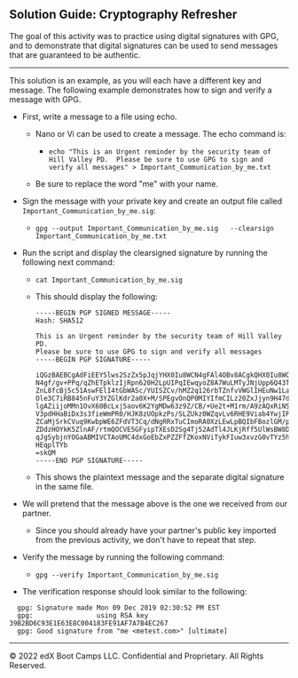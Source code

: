 ## Solution Guide: Cryptography Refresher

The goal of this activity was to practice using digital signatures with GPG, and to demonstrate that digital signatures can be used to send messages that are guaranteed to be authentic.

---

This solution is an example, as you will each have a different key and message. The following example demonstrates how to sign and verify a message with GPG.

- First, write a message to a file using echo.

    - Nano or Vi can be used to create a message. The echo command is:
    
      - `echo "This is an Urgent reminder by the security team of Hill Valley PD.  Please be sure to use GPG to sign and verify all messages" > Important_Communication_by_me.txt`
        
   - Be sure to replace the word "me" with your name.
     
- Sign the message with your private key and create an output file called `Important_Communication_by_me.sig`:
 
   -  `gpg --output Important_Communication_by_me.sig   --clearsign Important_Communication_by_me.txt`
       
- Run the script and display the clearsigned signature by running the following next command:

    - `cat Important_Communication_by_me.sig`
     
  - This should display the following:

    ```
    -----BEGIN PGP SIGNED MESSAGE-----
    Hash: SHA512

    This is an Urgent reminder by the security team of Hill Valley PD. 
    Please be sure to use GPG to sign and verify all messages
    -----BEGIN PGP SIGNATURE-----

    iQGzBAEBCgAdFiEEYSlws2SzZx5pJqjYHX0Iu8WCN4gFAl4OBv8ACgkQHX0Iu8WC
    N4gf/gv+PPq/qZhETpklzIjRpn620H2LpUIPqIEwqyoZ8A7WuLMTyJNjUpp6Q43T
    ZnL8fcBj5c51AswFElI4tGbWASc/YUISZCv/hMZ2q126rbTZnfvVWGlIHEuNw1La
    Ole3C7iRB845nFuY3YZGlKdr2a0X+M/SPEgvOnQP0MIYIfmCILz20ZxJjyn9H47d
    lgAZiijoMMn1OvX60BcLxj5aov6K2YgMDw63z9Z/CB/+Ue2t+M1rm/A9zAQxRiNS
    V3pdHHaBiDx3s3fieWmPR0/HJK8zUOpkzPs/SLZUkz0WZqvLv6RHE9Viab4YwjIP
    ZCaMjSrkCVuq9KwbpWE6ZFdVT3Cq/dNgRRxTuCImoRA0XzLEwLpBQIbFBozlGM/p
    ZDdzHOYkK5ZlnAF/rtmQOCVE5GFyipTXEsD2Sg4Tj52AdTl4JLKjRff5UlWsBW8D
    qJgSybjnYOGaABMIVCTAoUMC4dxGoEbZxPZZFfZKoxNViTykFIuw3xvzG0vTYz5h
    HEqplTYb
    =skQM
    -----END PGP SIGNATURE-----
    ```

  
  - This shows the plaintext message and the separate digital signature in the same file.
 
- We will pretend that the message above is the one we received from our partner.
   
  - Since you should already have your partner's public key imported from the previous activity, we don't have to repeat that step.
 
-  Verify the message by running the following command:
 
    - `gpg --verify Important_Communication_by_me.sig`
       
  -  The verification response should look similar to the following:

  ``` 
    gpg: Signature made Mon 09 Dec 2019 02:30:52 PM EST
    gpg:                using RSA key 39B2BD6C93E1E63E8C004183FE91AF7A7B4EC267
    gpg: Good signature from "me <metest.com>" [ultimate]
  ```

---
 © 2022 edX Boot Camps LLC. Confidential and Proprietary. All Rights Reserved.
